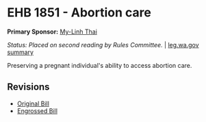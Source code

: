 # EHB 1851 - Abortion care
**Primary Sponsor:** [My-Linh Thai](/person/leg/thai_my.md)

*Status: Placed on second reading by Rules Committee.* | [leg.wa.gov summary](https://app.leg.wa.gov/billsummary?BillNumber=1851&Year=2021)

Preserving a pregnant individual's ability to access abortion care.

## Revisions
* [Original Bill](1/)
* [Engrossed Bill](1/)